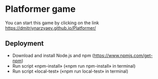 # Platformer game

You can start this game by clicking on the link
https://dmitriynarzyaev.github.io/Platformer/

## Deployment
* Download and install Node.js and npm (https://www.npmjs.com/get-npm)
* Run script «npm-install» («npm run npm-install» in terminal)
* Run script «local-test» («npm run local-test» in terminal)
